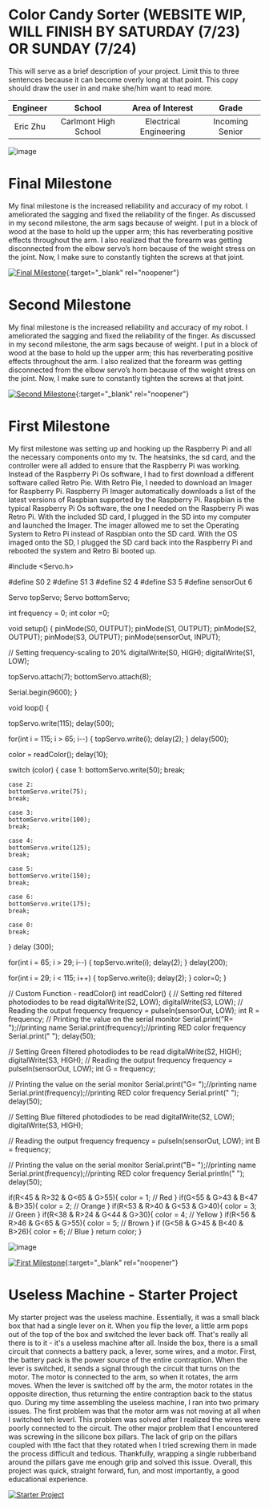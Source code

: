 ﻿# Color Candy Sorter (WEBSITE WIP, WILL FINISH BY SATURDAY (7/23) OR SUNDAY (7/24)
This will serve as a brief description of your project. Limit this to three sentences because it can become overly long at that point. This copy should draw the user in and make she/him want to read more.

| **Engineer** | **School** | **Area of Interest** | **Grade** |
|:--:|:--:|:--:|:--:|
| Eric Zhu | Carlmont High School| Electrical Engineering | Incoming Senior

![image](https://user-images.githubusercontent.com/107578591/174335797-80d5601a-d719-45d7-a10f-01ea3ed9bb18.png)
  
# Final Milestone
My final milestone is the increased reliability and accuracy of my robot. I ameliorated the sagging and fixed the reliability of the finger. As discussed in my second milestone, the arm sags because of weight. I put in a block of wood at the base to hold up the upper arm; this has reverberating positive effects throughout the arm. I also realized that the forearm was getting disconnected from the elbow servo’s horn because of the weight stress on the joint. Now, I make sure to constantly tighten the screws at that joint. 

[![Final Milestone](https://res.cloudinary.com/marcomontalbano/image/upload/v1612573869/video_to_markdown/images/youtube--F7M7imOVGug-c05b58ac6eb4c4700831b2b3070cd403.jpg )](https://www.youtube.com/watch?v=F7M7imOVGug&feature=emb_logo "Final Milestone"){:target="_blank" rel="noopener"}

# Second Milestone
My final milestone is the increased reliability and accuracy of my robot. I ameliorated the sagging and fixed the reliability of the finger. As discussed in my second milestone, the arm sags because of weight. I put in a block of wood at the base to hold up the upper arm; this has reverberating positive effects throughout the arm. I also realized that the forearm was getting disconnected from the elbow servo’s horn because of the weight stress on the joint. Now, I make sure to constantly tighten the screws at that joint.

[![Second Milestone](https://res.cloudinary.com/marcomontalbano/image/upload/v1612574014/video_to_markdown/images/youtube--y3VAmNlER5Y-c05b58ac6eb4c4700831b2b3070cd403.jpg)](https://www.youtube.com/watch?v=y3VAmNlER5Y&feature=emb_logo "Second Milestone"){:target="_blank" rel="noopener"}

# First Milestone
My first milestone was setting up and hooking up the Raspberry Pi and all the necessary components onto my tv. The heatsinks, the sd card, and the controller were all added to ensure that the Raspberry Pi was working. Instead of the Raspberry Pi Os software, I had to first download a different software called Retro Pie. With Retro Pie, I needed to download an Imager for Raspberry Pi. Raspberry Pi Imager automatically downloads a list of the latest versions of Raspbian supported by the Raspberry Pi. Raspbian is the typical Raspberry Pi Os software, the one I needed on the Raspberry Pi was Retro Pi. With the included SD card, I plugged in the SD into my computer and launched the Imager. The imager allowed me to set the Operating System to Retro Pi instead of Raspbian onto the SD card. With the OS imaged onto the SD, I plugged the SD card back into the Raspberry Pi and rebooted the system and Retro Bi booted up.

#include <Servo.h>

#define S0 2
#define S1 3
#define S2 4
#define S3 5
#define sensorOut 6

Servo topServo;
Servo bottomServo;

int frequency = 0;
int color =0;

void setup() {
  pinMode(S0, OUTPUT);
  pinMode(S1, OUTPUT);
  pinMode(S2, OUTPUT);
  pinMode(S3, OUTPUT);
  pinMode(sensorOut, INPUT);

  // Setting frequency-scaling to 20%
  digitalWrite(S0, HIGH);
  digitalWrite(S1, LOW);

  topServo.attach(7);
  bottomServo.attach(8);

  Serial.begin(9600);
}

void loop() {

  topServo.write(115);
  delay(500);

  for(int i = 115; i > 65; i--) {
    topServo.write(i);
    delay(2);
  }
  delay(500);

  color = readColor();
  delay(10);

  switch (color) {
    case 1:
    bottomServo.write(50);
    break;

    case 2:
    bottomServo.write(75);
    break;

    case 3:
    bottomServo.write(100);
    break;

    case 4:
    bottomServo.write(125);
    break;

    case 5:
    bottomServo.write(150);
    break;

    case 6:
    bottomServo.write(175);
    break;

    case 0:
    break;
  }
  delay (300);

  for(int i = 65; i > 29; i--) {
    topServo.write(i);
    delay(2);
  }
  delay(200);

  for(int i = 29; i < 115; i++) {
    topServo.write(i);
    delay(2);
  }
  color=0;
}

// Custom Function - readColor()
int readColor() {
  // Setting red filtered photodiodes to be read
  digitalWrite(S2, LOW);
  digitalWrite(S3, LOW);
  // Reading the output frequency
  frequency = pulseIn(sensorOut, LOW);
  int R = frequency;
  // Printing the value on the serial monitor
  Serial.print("R= ");//printing name
  Serial.print(frequency);//printing RED color frequency
  Serial.print("  ");
  delay(50);

  // Setting Green filtered photodiodes to be read
  digitalWrite(S2, HIGH);
  digitalWrite(S3, HIGH);
  // Reading the output frequency
  frequency = pulseIn(sensorOut, LOW);
  int G = frequency;
  
  // Printing the value on the serial monitor
  Serial.print("G= ");//printing name
  Serial.print(frequency);//printing RED color frequency
  Serial.print("  ");
  delay(50);

  // Setting Blue filtered photodiodes to be read
  digitalWrite(S2, LOW);
  digitalWrite(S3, HIGH);
  
  // Reading the output frequency
  frequency = pulseIn(sensorOut, LOW);
  int B = frequency;
  
  // Printing the value on the serial monitor
  Serial.print("B= ");//printing name
  Serial.print(frequency);//printing RED color frequency
  Serial.println("  ");
  delay(50);

  if(R<45 & R>32 & G<65 & G>55){
    color = 1; // Red
  }
  if(G<55 & G>43 & B<47 & B>35){
    color = 2; // Orange
  }
  if(R<53 & R>40 & G<53 & G>40){
    color = 3; // Green
  }
  if(R<38 & R>24 & G<44 & G>30){
    color = 4; // Yellow
  }
  if(R<56 & R>46 & G<65 & G>55){
    color = 5; // Brown
  }
  if (G<58 & G>45 & B<40 & B>26){
    color = 6; // Blue
  }
  return color;
}

![image](https://user-images.githubusercontent.com/107578591/175576848-e4e0d210-4385-40cb-bdcd-cf4f8c131cf1.png)

[![First Milestone](https://res.cloudinary.com/marcomontalbano/image/upload/v1612574117/video_to_markdown/images/youtube--CaCazFBhYKs-c05b58ac6eb4c4700831b2b3070cd403.jpg)](https://www.youtube.com/watch?v=CaCazFBhYKs "First Milestone"){:target="_blank" rel="noopener"}

# Useless Machine - Starter Project
My starter project was the useless machine. Essentially, it was a small black box that had a single lever on it. When you flip the lever, a little arm pops out of the top of the box and switched the lever back off. That's really all there is to it - it's a useless machine after all. Inside the box, there is a small circuit that connects a battery pack, a lever, some wires, and a motor. First, the battery pack is the power source of the entire contraption. When the lever is switched, it sends a signal through the circuit that turns on the motor. The motor is connected to the arm, so when it rotates, the arm moves. When the lever is switched off by the arm, the motor rotates in the opposite direction, thus returning the entire contraption back to the status quo. During my time assembling the useless machine, I ran into two primary issues. The first problem was that the motor arm was not moving at all when I switched teh leverl. This problem was solved after I realized the wires were poorly connected to the circuit. The other major problem that I encountered was screwing in the silicone box pillars. The lack of grip on the pillars coupled with tthe fact that they rotated when I tried screwing them in made the process difficult and tedious. Thankfully, wrapping a single rubberband around the pillars gave me enough grip and solved this issue. Overall, this project was quick, straight forward, fun, and most importantly, a good educational experience.

[![Starter Project](https://i3.ytimg.com/vi/lgbKN82H8b4/maxresdefault.jpg)](https://www.youtube.com/watch?v=lgbKN82H8b4)
